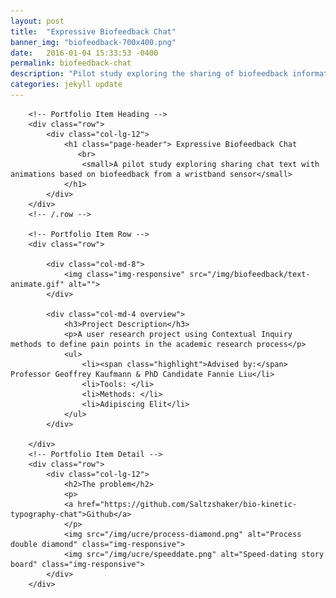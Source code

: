 ```yaml
---
layout: post
title:  "Expressive Biofeedback Chat"
banner_img: "biofeedback-700x400.png"
date:   2016-01-04 15:33:53 -0400
permalink: biofeedback-chat
description: "Pilot study exploring the sharing of biofeedback information through a chat application with kinetic typography"
categories: jekyll update
---
```


<div class="container post">

        <!-- Portfolio Item Heading -->
        <div class="row">
            <div class="col-lg-12">
                <h1 class="page-header"> Expressive Biofeedback Chat
                   <br>
                    <small>A pilot study exploring sharing chat text with animations based on biofeedback from a wristband sensor</small>
                </h1>
            </div>
        </div>
        <!-- /.row -->

        <!-- Portfolio Item Row -->
        <div class="row">

            <div class="col-md-8">
                <img class="img-responsive" src="/img/biofeedback/text-animate.gif" alt="">
            </div>

            <div class="col-md-4 overview">
                <h3>Project Description</h3>
                <p>A user research project using Contextual Inquiry methods to define pain points in the academic research process</p>
                <ul>
                    <li><span class="highlight">Advised by:</span> Professor Geoffrey Kaufmann & PhD Candidate Fannie Liu</li>
                    <li>Tools: </li>
                    <li>Methods: </li>
                    <li>Adipiscing Elit</li>
                </ul>
            </div>

        </div>
        <!-- Portfolio Item Detail -->
        <div class="row">    
            <div class="col-lg-12">
                <h2>The problem</h2>
                <p>
                <a href="https://github.com/Saltzshaker/bio-kinetic-typography-chat">Github</a>
                </p>
                <img src="/img/ucre/process-diamond.png" alt="Process double diamond" class="img-responsive">
                <img src="/img/ucre/speeddate.png" alt="Speed-dating story board" class="img-responsive">
            </div>
        </div>





